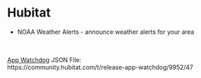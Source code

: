 # Hubitat

<ul>
  <li>NOAA Weather Alerts - announce weather alerts for your area</li>
 </ul>
<br><br>
<a href="https://community.hubitat.com/t/release-app-watchdog/9952/1">App Watchdog</a> JSON File:<br>
https://community.hubitat.com/t/release-app-watchdog/9952/47
